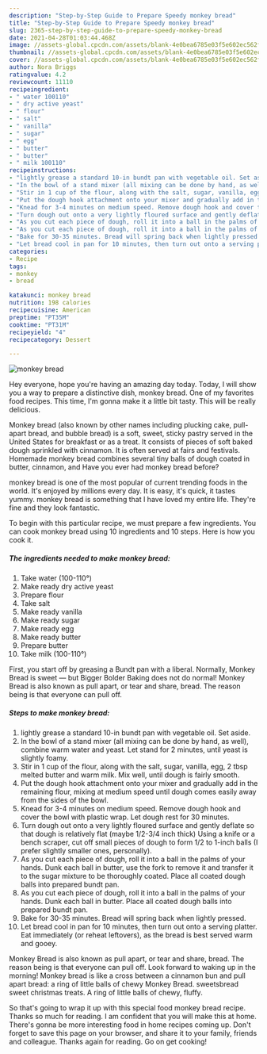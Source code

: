```yaml
---
description: "Step-by-Step Guide to Prepare Speedy monkey bread"
title: "Step-by-Step Guide to Prepare Speedy monkey bread"
slug: 2365-step-by-step-guide-to-prepare-speedy-monkey-bread
date: 2021-04-28T01:03:44.468Z
image: //assets-global.cpcdn.com/assets/blank-4e0bea6785e03f5e602ec562f230caae08da540cada707380b4fe1bbebba43da.png
thumbnail: //assets-global.cpcdn.com/assets/blank-4e0bea6785e03f5e602ec562f230caae08da540cada707380b4fe1bbebba43da.png
cover: //assets-global.cpcdn.com/assets/blank-4e0bea6785e03f5e602ec562f230caae08da540cada707380b4fe1bbebba43da.png
author: Nora Briggs
ratingvalue: 4.2
reviewcount: 11110
recipeingredient:
- " water 100110"
- " dry active yeast"
- " flour"
- " salt"
- " vanilla"
- " sugar"
- " egg"
- " butter"
- " butter"
- " milk 100110"
recipeinstructions:
- "lightly grease a standard 10-in bundt pan with vegetable oil. Set aside."
- "In the bowl of a stand mixer (all mixing can be done by hand, as well), combine warm water and yeast. Let stand for 2 minutes, until yeast is slightly foamy."
- "Stir in 1 cup of the flour, along with the salt, sugar, vanilla, egg, 2 tbsp melted butter and warm milk. Mix well, until dough is fairly smooth."
- "Put the dough hook attachment onto your mixer and gradually add in the remaining flour, mixing at medium speed until dough comes easily away from the sides of the bowl."
- "Knead for 3-4 minutes on medium speed. Remove dough hook and cover the bowl with plastic wrap. Let dough rest for 30 minutes."
- "Turn dough out onto a very lightly floured surface and gently deflate so that dough is relatively flat (maybe 1/2-3/4 inch thick) Using a knife or a bench scraper, cut off small pieces of dough to form 1/2 to 1-inch balls (I prefer slightly smaller ones, personally)."
- "As you cut each piece of dough, roll it into a ball in the palms of your hands. Dunk each ball in butter, use the fork to remove it and transfer it to the sugar mixture to be thoroughly coated. Place all coated dough balls into prepared bundt pan."
- "As you cut each piece of dough, roll it into a ball in the palms of your hands. Dunk each ball in butter. Place all coated dough balls into prepared bundt pan."
- "Bake for 30-35 minutes. Bread will spring back when lightly pressed."
- "Let bread cool in pan for 10 minutes, then turn out onto a serving platter. Eat immediately (or reheat leftovers), as the bread is best served warm and gooey."
categories:
- Recipe
tags:
- monkey
- bread

katakunci: monkey bread 
nutrition: 198 calories
recipecuisine: American
preptime: "PT35M"
cooktime: "PT31M"
recipeyield: "4"
recipecategory: Dessert

---
```



![monkey bread](//assets-global.cpcdn.com/assets/blank-4e0bea6785e03f5e602ec562f230caae08da540cada707380b4fe1bbebba43da.png)

Hey everyone, hope you're having an amazing day today. Today, I will show you a way to prepare a distinctive dish, monkey bread. One of my favorites food recipes. This time, I'm gonna make it a little bit tasty. This will be really delicious.

Monkey bread (also known by other names including plucking cake, pull-apart bread, and bubble bread) is a soft, sweet, sticky pastry served in the United States for breakfast or as a treat. It consists of pieces of soft baked dough sprinkled with cinnamon. It is often served at fairs and festivals. Homemade monkey bread combines several tiny balls of dough coated in butter, cinnamon, and Have you ever had monkey bread before?

monkey bread is one of the most popular of current trending foods in the world. It's enjoyed by millions every day. It is easy, it's quick, it tastes yummy. monkey bread is something that I have loved my entire life. They're fine and they look fantastic.


To begin with this particular recipe, we must prepare a few ingredients. You can cook monkey bread using 10 ingredients and 10 steps. Here is how you cook it.

<!--inarticleads1-->

##### The ingredients needed to make monkey bread:

1. Take  water (100-110°)
1. Make ready  dry active yeast
1. Prepare  flour
1. Take  salt
1. Make ready  vanilla
1. Make ready  sugar
1. Make ready  egg
1. Make ready  butter
1. Prepare  butter
1. Take  milk (100-110°)


First, you start off by greasing a Bundt pan with a liberal. Normally, Monkey Bread is sweet — but Bigger Bolder Baking does not do normal! Monkey Bread is also known as pull apart, or tear and share, bread. The reason being is that everyone can pull off. 

<!--inarticleads2-->

##### Steps to make monkey bread:

1. lightly grease a standard 10-in bundt pan with vegetable oil. Set aside.
1. In the bowl of a stand mixer (all mixing can be done by hand, as well), combine warm water and yeast. Let stand for 2 minutes, until yeast is slightly foamy.
1. Stir in 1 cup of the flour, along with the salt, sugar, vanilla, egg, 2 tbsp melted butter and warm milk. Mix well, until dough is fairly smooth.
1. Put the dough hook attachment onto your mixer and gradually add in the remaining flour, mixing at medium speed until dough comes easily away from the sides of the bowl.
1. Knead for 3-4 minutes on medium speed. Remove dough hook and cover the bowl with plastic wrap. Let dough rest for 30 minutes.
1. Turn dough out onto a very lightly floured surface and gently deflate so that dough is relatively flat (maybe 1/2-3/4 inch thick) Using a knife or a bench scraper, cut off small pieces of dough to form 1/2 to 1-inch balls (I prefer slightly smaller ones, personally).
1. As you cut each piece of dough, roll it into a ball in the palms of your hands. Dunk each ball in butter, use the fork to remove it and transfer it to the sugar mixture to be thoroughly coated. Place all coated dough balls into prepared bundt pan.
1. As you cut each piece of dough, roll it into a ball in the palms of your hands. Dunk each ball in butter. Place all coated dough balls into prepared bundt pan.
1. Bake for 30-35 minutes. Bread will spring back when lightly pressed.
1. Let bread cool in pan for 10 minutes, then turn out onto a serving platter. Eat immediately (or reheat leftovers), as the bread is best served warm and gooey.


Monkey Bread is also known as pull apart, or tear and share, bread. The reason being is that everyone can pull off. Look forward to waking up in the morning! Monkey bread is like a cross between a cinnamon bun and pull apart bread: a ring of little balls of chewy Monkey Bread. sweetsbread sweet christmas treats. A ring of little balls of chewy, fluffy. 

So that's going to wrap it up with this special food monkey bread recipe. Thanks so much for reading. I am confident that you will make this at home. There's gonna be more interesting food in home recipes coming up. Don't forget to save this page on your browser, and share it to your family, friends and colleague. Thanks again for reading. Go on get cooking!
